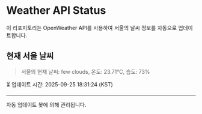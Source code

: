 
# Weather API Status

이 리포지토리는 OpenWeather API를 사용하여 서울의 날씨 정보를 자동으로 업데이트합니다.

## 현재 서울 날씨
> 서울의 현재 날씨: few clouds, 온도: 23.71°C, 습도: 73%

⏳ 업데이트 시간: 2025-09-25 18:31:24 (KST)

---
자동 업데이트 봇에 의해 관리됩니다.
